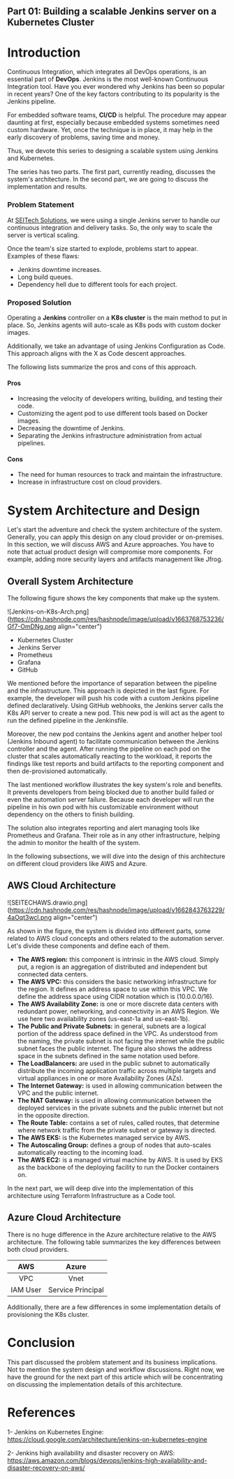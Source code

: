 ## Part 01: Building a scalable Jenkins server on a Kubernetes Cluster

# Introduction 
Continuous Integration, which integrates all DevOps operations, is an essential part of **DevOps**. Jenkins is the most well-known Continuous Integration tool. Have you ever wondered why Jenkins has been so popular in recent years? One of the key factors contributing to its popularity is the Jenkins pipeline. 

For embedded software teams, **CI/CD** is helpful. The procedure may appear daunting at first, especially because embedded systems sometimes need custom hardware. Yet, once the technique is in place, it may help in the early discovery of problems, saving time and money. 

Thus, we devote this series to designing a scalable system using Jenkins and Kubernetes.

The series has two parts. The first part, currently reading, discusses the system's architecture. In the second part, we are going to discuss the implementation and results.

### Problem Statement
At [SEITech Solutions](https://seitech-solutions.com/), we were using a single Jenkins server to handle our continuous integration and delivery tasks. So, the only way to scale the server is vertical scaling.

Once the team's size started to explode, problems start to appear. Examples of these flaws:
- Jenkins downtime increases.
- Long build queues.
- Dependency hell due to different tools for each project.

### Proposed Solution
Operating a **Jenkins** controller on a **K8s cluster** is the main method to put in place. So, Jenkins agents will auto-scale as K8s pods with custom docker images.

Additionally, we take an advantage of using Jenkins Configuration as Code. This approach aligns with the X as Code descent approaches.

The following lists summarize the pros and cons of this approach.
#### Pros
- Increasing the velocity of developers writing, building, and testing their code.
- Customizing the agent pod to use different tools based on Docker images.
- Decreasing the downtime of Jenkins.
- Separating the Jenkins infrastructure administration from actual pipelines.

#### Cons
- The need for human resources to track and maintain the infrastructure.
- Increase in infrastructure cost on cloud providers.

# System Architecture and Design
Let's start the adventure and check the system architecture of the system. Generally, you can apply this design on any cloud provider or on-premises. In this section, we will discuss AWS and Azure approaches. You have to note that actual product design will compromise more components. For example, adding more security layers and artifacts management like Jfrog.

## Overall System Architecture
The following figure shows the key components that make up the system.

![Jenkins-on-K8s-Arch.png](https://cdn.hashnode.com/res/hashnode/image/upload/v1663768753236/Gf7-OmDNg.png align="center")

- Kubernetes Cluster
- Jenkins Server
- Prometheus
- Grafana
- GitHub

We mentioned before the importance of separation between the pipeline and the infrastructure. This approach is depicted in the last figure. For example, the developer will push his code with a custom Jenkins pipeline defined declaratively. Using GitHub webhooks, the Jenkins server calls the K8s API server to create a new pod. This new pod is will act as the agent to run the defined pipeline in the Jenkinsfile.

Moreover, the new pod contains the Jenkins agent and another helper tool (Jenkins Inbound agent) to facilitate communication between the Jenkins controller and the agent. After running the pipeline on each pod on the cluster that scales automatically reacting to the workload, it reports the findings like test reports and build artifacts to the reporting component and then de-provisioned automatically.

The last mentioned workflow illustrates the key system's role and benefits. It prevents developers from being blocked due to another build failed or even the automation server failure. Because each developer will run the pipeline in his own pod with his customizable environment without dependency on the others to finish building.

The solution also integrates reporting and alert managing tools like Prometheus and Grafana. Their role as in any other infrastructure, helping the admin to monitor the health of the system.

In the following subsections, we will dive into the design of this architecture on different cloud providers like AWS and Azure.

## AWS Cloud Architecture

![SEITECHAWS.drawio.png](https://cdn.hashnode.com/res/hashnode/image/upload/v1662843763229/4aOqt3wcl.png align="center")

As shown in the figure, the system is divided into different parts, some related to AWS cloud concepts and others related to the automation server. Let's divide these components and define each of them.

- **The AWS region:** this component is intrinsic in the AWS cloud. Simply put, a region is an aggregation of distributed and independent but connected data centers.
- **The AWS VPC:** this considers the basic networking infrastructure for the region. It defines an address space to use within this VPC. We define the address space using CIDR notation which is (10.0.0.0/16).
- **The AWS Availability Zone:** is one or more discrete data centers with redundant power, networking, and connectivity in an AWS Region. We use here two availability zones (us-east-1a and us-east-1b).
- **The Public and Private Subnets:** in general, subnets are a logical portion of the address space defined in the VPC. As understood from the naming, the private subnet is not facing the internet while the public subnet faces the public internet. The figure also shows the address space in the subnets defined in the same notation used before.
- **The LoadBalancers:** are used in the public subnet to automatically distribute the incoming application traffic across multiple targets and virtual appliances in one or more Availability Zones (AZs).
- **The Internet Gateway:** is used in allowing communication between the VPC and the public internet.
- **The NAT Gateway:** is used in allowing communication between the deployed services in the private subnets and the public internet but not in the opposite direction.
- **The Route Table:** contains a set of rules, called routes, that determine where network traffic from the private subnet or gateway is directed.
- **The AWS EKS:** is the Kubernetes managed service by AWS.
- **The Autoscaling Group:** defines a group of nodes that auto-scales automatically reacting to the incoming load.
- **The AWS EC2:** is a managed virtual machine by AWS. It is used by EKS as the backbone of the deploying facility to run the Docker containers on.

In the next part, we will deep dive into the implementation of this architecture using Terraform Infrastructure as a Code tool.

## Azure Cloud Architecture

There is no huge difference in the Azure architecture relative to the AWS architecture. The following table summarizes the key differences between both cloud providers.

|  **AWS** |     **Azure**     |
|:--------:|:-----------------:|
|    VPC   |        Vnet       |
| IAM User | Service Principal |

Additionally, there are a few differences in some implementation details of provisioning the K8s cluster.

# Conclusion
This part discussed the problem statement and its business implications. Not to mention the system design and workflow discussions. Right now, we have the ground for the next part of this article which will be concentrating on discussing the implementation details of this architecture.

# References
1- Jenkins on Kubernetes Engine: https://cloud.google.com/architecture/jenkins-on-kubernetes-engine

2- Jenkins high availability and disaster recovery on AWS: https://aws.amazon.com/blogs/devops/jenkins-high-availability-and-disaster-recovery-on-aws/